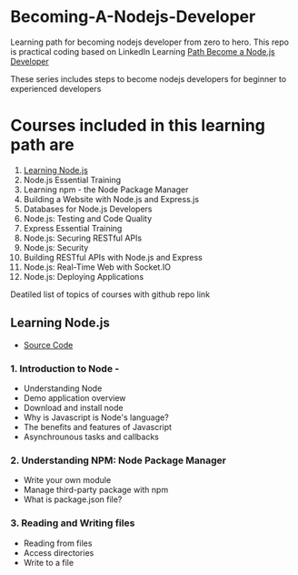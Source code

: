 # Becoming-A-Nodejs-Developer

Learning path for becoming nodejs developer from zero to hero. This repo is practical coding based on LinkedIn Learning [Path Become a Node.js Developer](https://www.linkedin.com/learning/paths/become-a-node-js-developer?u=43767380)

These series includes steps to become nodejs developers for beginner to experienced developers

# Courses included in this learning path are

1. [Learning Node.js](#learning-nodejs)
1. Node.js Essential Training
1. Learning npm - the Node Package Manager
1. Building a Website with Node.js and Express.js
1. Databases for Node.js Developers
1. Node.js: Testing and Code Quality
1. Express Essential Training
1. Node.js: Securing RESTful APIs
1. Node.js: Security
1. Building RESTful APIs with Node.js and Express
1. Node.js: Real-Time Web with Socket.IO
1. Node.js: Deploying Applications

Deatiled list of topics of courses with github repo link

## Learning Node.js

- [Source Code](https://github.com/AnkitDroidGit/Learning-Node.js)

### 1. Introduction to Node -

- Understanding Node
- Demo application overview
- Download and install node
- Why is Javascript is Node's language?
- The benefits and features of Javascript
- Asynchrounous tasks and callbacks

### 2. Understanding NPM: Node Package Manager

- Write your own module
- Manage third-party package with npm
- What is package.json file?

### 3. Reading and Writing files

- Reading from files
- Access directories
- Write to a file


